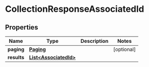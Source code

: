 

# CollectionResponseAssociatedId


## Properties

| Name | Type | Description | Notes |
|------------ | ------------- | ------------- | -------------|
|**paging** | [**Paging**](Paging.md) |  |  [optional] |
|**results** | [**List&lt;AssociatedId&gt;**](AssociatedId.md) |  |  |



